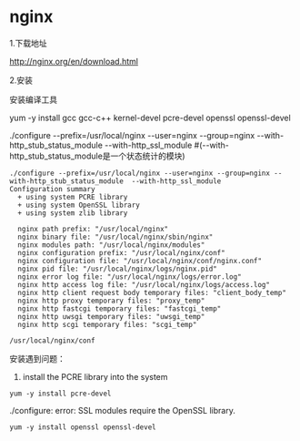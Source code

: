 # nginx



1.下载地址

http://nginx.org/en/download.html

2.安装

安装编译工具

yum -y install gcc gcc-c++ kernel-devel  pcre-devel openssl openssl-devel



./configure --prefix=/usr/local/nginx --user=nginx --group=nginx --with-http_stub_status_module  --with-http_ssl_module  #(--with-http_stub_status_module是一个状态统计的模块)



```
./configure --prefix=/usr/local/nginx --user=nginx --group=nginx --with-http_stub_status_module  --with-http_ssl_module 
Configuration summary
  + using system PCRE library
  + using system OpenSSL library
  + using system zlib library

  nginx path prefix: "/usr/local/nginx"
  nginx binary file: "/usr/local/nginx/sbin/nginx"
  nginx modules path: "/usr/local/nginx/modules"
  nginx configuration prefix: "/usr/local/nginx/conf"
  nginx configuration file: "/usr/local/nginx/conf/nginx.conf"
  nginx pid file: "/usr/local/nginx/logs/nginx.pid"
  nginx error log file: "/usr/local/nginx/logs/error.log"
  nginx http access log file: "/usr/local/nginx/logs/access.log"
  nginx http client request body temporary files: "client_body_temp"
  nginx http proxy temporary files: "proxy_temp"
  nginx http fastcgi temporary files: "fastcgi_temp"
  nginx http uwsgi temporary files: "uwsgi_temp"
  nginx http scgi temporary files: "scgi_temp"

/usr/local/nginx/conf
```









安装遇到问题：

1.  install the PCRE library into the system

```
yum -y install pcre-devel
```







./configure: error: SSL modules require the OpenSSL library.

`yum -y install openssl openssl-devel`